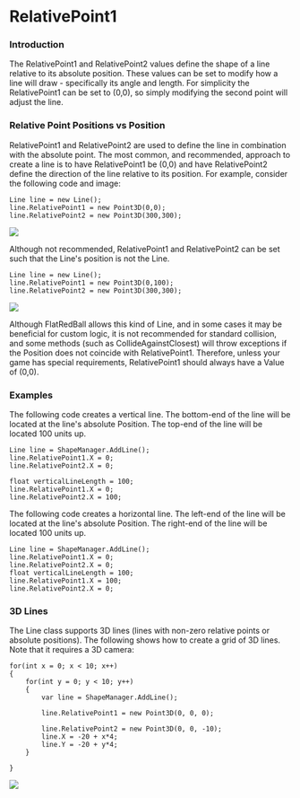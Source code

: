 # RelativePoint1

### Introduction

The RelativePoint1 and RelativePoint2 values define the shape of a line relative to its absolute position. These values can be set to modify how a line will draw - specifically its angle and length. For simplicity the RelativePoint1 can be set to (0,0), so simply modifying the second point will adjust the line.

### Relative Point Positions vs Position

RelativePoint1 and RelativePoint2 are used to define the line in combination with the absolute point. The most common, and recommended, approach to create a line is to have RelativePoint1 be (0,0) and have RelativePoint2 define the direction of the line relative to its position. For example, consider the following code and image:

```
Line line = new Line();
line.RelativePoint1 = new Point3D(0,0);
line.RelativePoint2 = new Point3D(300,300);
```

![](../../../../../.gitbook/assets/2023-05-img\_6470aee1f1135.png)

Although not recommended, RelativePoint1 and RelativePoint2 can be set such that the Line's position is not the Line.

```
Line line = new Line();
line.RelativePoint1 = new Point3D(0,100);
line.RelativePoint2 = new Point3D(300,300);
```

![](../../../../../.gitbook/assets/2023-05-img\_6470b01c0e734.png)

Although FlatRedBall allows this kind of Line, and in some cases it may be beneficial for custom logic, it is not recommended for standard collision, and some methods (such as CollideAgainstClosest) will throw exceptions if the Position does not coincide with RelativePoint1. Therefore, unless your game has special requirements, RelativePoint1 should always have a Value of (0,0).

### Examples

The following code creates a vertical line. The bottom-end of the line will be located at the line's absolute Position. The top-end of the line will be located 100 units up.

```
Line line = ShapeManager.AddLine();
line.RelativePoint1.X = 0;
line.RelativePoint2.X = 0;

float verticalLineLength = 100;
line.RelativePoint1.X = 0;
line.RelativePoint2.X = 100;
```

The following code creates a horizontal line. The left-end of the line will be located at the line's absolute Position. The right-end of the line will be located 100 units up.

```lang:c#
Line line = ShapeManager.AddLine();
line.RelativePoint1.X = 0; 
line.RelativePoint2.X = 0; 
float verticalLineLength = 100; 
line.RelativePoint1.X = 100; 
line.RelativePoint2.X = 0;
```

### 3D Lines

The Line class supports 3D lines (lines with non-zero relative points or absolute positions). The following shows how to create a grid of 3D lines. Note that it requires a 3D camera:

```lang:c#
for(int x = 0; x < 10; x++)
{
    for(int y = 0; y < 10; y++)
    {
        var line = ShapeManager.AddLine();

        line.RelativePoint1 = new Point3D(0, 0, 0);

        line.RelativePoint2 = new Point3D(0, 0, -10);
        line.X = -20 + x*4;
        line.Y = -20 + y*4;
    }

}
```

![](../../../../../.gitbook/assets/2016-04-img\_571e4d873c8c5.png)
